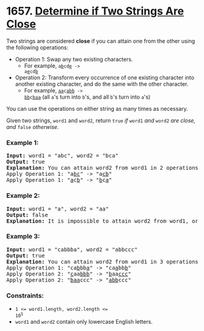 # 1657. [Determine if Two Strings Are Close](https://leetcode.com/problems/determine-if-two-strings-are-close/?envType=study-plan-v2&id=leetcode-75)

Two strings are considered **close** if you can attain one from the other using the following operations:

- Operation 1: Swap any two existing characters.
  - For example, <code>a<u>b</u>cd<u>e</u> -> a<u>e</u>cd<u>b</u></code>
- Operation 2: Transform every occurrence of one existing character into another existing character, and do the same with the other character.
  - For example, <code><u>aa</u>c<u>abb</u> -> <u>bb</u>c<u>baa</u></code> (all `a`'s turn into `b`'s, and all `b`'s turn into `a`'s)

You can use the operations on either string as many times as necessary.

Given two strings, `word1` and `word2`, return `true` _if_ `word1` _and_ `word2` _are close, and_ `false` _otherwise._

### **Example 1:**

<pre>
<strong>Input:</strong> word1 = "abc", word2 = "bca"
<strong>Output:</strong> true
<strong>Explanation:</strong> You can attain word2 from word1 in 2 operations.
Apply Operation 1: "a<u>bc</u>" -> "a<u>cb</u>"
Apply Operation 1: "<u>a</u>c<u>b</u>" -> "<u>b</u>c<u>a</u>"
</pre>

### **Example 2:**

<pre>
<strong>Input:</strong> word1 = "a", word2 = "aa"
<strong>Output:</strong> false
<strong>Explanation:</strong> It is impossible to attain word2 from word1, or vice versa, in any number of operations.
</pre>

### **Example 3:**

<pre>
<strong>Input:</strong> word1 = "cabbba", word2 = "abbccc"
<strong>Output:</strong> true
<strong>Explanation:</strong> You can attain word2 from word1 in 3 operations.
Apply Operation 1: "ca<u>b</u>bb<u>a</u>" -> "ca<u>a</u>bb<u>b</u>"
Apply Operation 2: "<u>c</u>aa<u>bbb</u>" -> "<u>b</u>aa<u>ccc</u>"
Apply Operation 2: "<u>baa</u>ccc" -> "<u>abb</u>ccc"
</pre>

### **Constraints:**

- <code>1 <= word1.length, word2.length <= 10<sup>5</sup></code>
- `word1` and `word2` contain only lowercase English letters.
